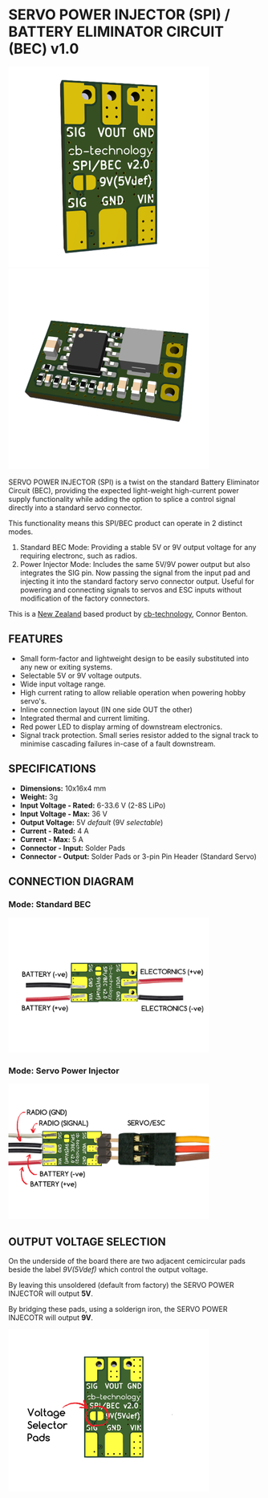 # SERVO POWER INJECTOR (SPI) / BATTERY ELIMINATOR CIRCUIT (BEC) v1.0

<img src="assets/SERVO_POWER_INJECTOR_REAR.png" width="400">  <img src="assets/SERVO_POWER_INJECTOR_FRONT.png" width="400"> 

SERVO POWER INJECTOR (SPI) is a twist on the standard Battery Eliminator Circuit (BEC), providing the expected light-weight high-current power supply functionality while adding the option to splice a control signal directly into a standard servo connector.

This functionality means this SPI/BEC product can operate in 2 distinct modes. 
1. Standard BEC Mode: Providing a stable 5V or 9V output voltage for any requiring electronc, such as radios.
2. Power Injector Mode: Includes the same 5V/9V power output but also integrates the SIG pin. Now passing the signal from the input pad and injecting it into the standard factory servo connector output. Useful for powering and connecting signals to servos and ESC inputs without modification of the factory connectors.

This is a [New Zealand](https://www.google.co.nz/maps/place/Christchurch+New+Zealand) based product by [cb-technology](https://www.cb-technology.co.nz/), Connor Benton.

## FEATURES

- Small form-factor and lightweight design to be easily substituted into any new or exiting systems.
- Selectable 5V or 9V voltage outputs.
- Wide input voltage range.
- High current rating to allow reliable operation when powering hobby servo's.
- Inline connection layout (IN one side OUT the other)
- Integrated thermal and current limiting.
- Red power LED to display arming of downstream electronics.
- Signal track protection. Small series resistor added to the signal track to minimise cascading failures in-case of a fault downstream.

## SPECIFICATIONS
- **Dimensions:** 10x16x4 mm
- **Weight:** 3g
- **Input Voltage - Rated:** 6-33.6 V (2-8S LiPo)
- **Input Voltage - Max:** 36 V
- **Output Voltage:** 5V *default* (9V *selectable*)
- **Current - Rated:** 4 A
- **Current - Max:** 5 A
- **Connector - Input:** Solder Pads
- **Connector - Output:** Solder Pads or 3-pin Pin Header (Standard Servo)

## CONNECTION DIAGRAM

### Mode: Standard BEC
<img src="assets/Connection_Diagram_BEC.png" width="400"> 

### Mode: Servo Power Injector
<img src="assets/Connection_Diagram_SPI.png" width="400"> 

## OUTPUT VOLTAGE SELECTION

On the underside of the board there are two adjacent cemicircular pads beside the label *9V(5Vdef)* which control the output voltage.

By leaving this unsoldered (default from factory) the SERVO POWER INJECTOR will output **5V**. 

By bridging these pads, using a solderign iron, the SERVO POWER INJECOTR will output **9V**.

<img src="assets/Voltage_Selector_9v.png" width="400"> 
